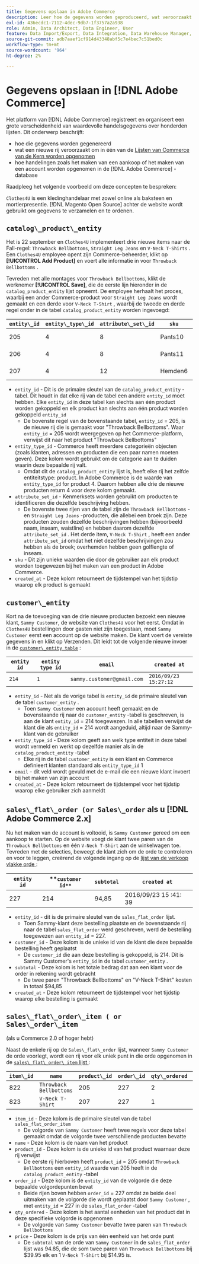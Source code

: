 ```yaml
---
title: Gegevens opslaan in Adobe Commerce
description: Leer hoe de gegevens worden geproduceerd, wat veroorzaakt dat een nieuwe rij wordt opgenomen, en hoe de acties in het gegevensbestand van Adobe Commerce worden geregistreerd.
exl-id: 436ecdc1-7112-4dec-9db7-1f3757a2a938
role: Admin, Data Architect, Data Engineer, User
feature: Data Import/Export, Data Integration, Data Warehouse Manager, Commerce Tables
source-git-commit: adb7aaef1cf914d43348abf5c7e4bec7c51bed0c
workflow-type: tm+mt
source-wordcount: '964'
ht-degree: 2%

---
```


# Gegevens opslaan in [!DNL Adobe Commerce]

Het platform van [!DNL Adobe Commerce] registreert en organiseert een grote verscheidenheid van waardevolle handelsgegevens over honderden lijsten. Dit onderwerp beschrijft:

* hoe die gegevens worden gegenereerd
* wat een nieuwe rij veroorzaakt om in één van de [ Lijsten van Commerce van de Kern worden opgenomen ](../data-warehouse-mgr/common-mage-tables.md)
* hoe handelingen zoals het maken van een aankoop of het maken van een account worden opgenomen in de [!DNL Adobe Commerce] -database

Raadpleeg het volgende voorbeeld om deze concepten te bespreken:

`Clothes4U` is een kledinghandelaar met zowel online als baksteen en mortierpresentie. [!DNL Magento Open Source] achter de website wordt gebruikt om gegevens te verzamelen en te ordenen.

## `catalog\_product\_entity`

Het is 22 september en `Clothes4U` implementeert drie nieuwe items naar de Fall-regel: `Throwback Bellbottoms`, `Straight Leg Jeans` en `V-Neck T-Shirts` . Een `Clothes4U` employee opent zijn Commerce-beheerder, klikt op **[!UICONTROL Add Product]** en voert alle informatie in voor `Throwback Bellbottoms` .

Tevreden met alle montages voor `Throwback Bellbottoms`, klikt de werknemer **[!UICONTROL Save]**, die de eerste lijn hieronder in de `catalog_product_entity` lijst opneemt. De employee herhaalt het proces, waarbij een ander Commerce-product voor `Straight Leg Jeans` wordt gemaakt en een derde voor `V-Neck T-Shirt` , waarbij de tweede en derde regel onder in de tabel `catalog_product_entity` worden ingevoegd:

| **`entity\_id`** | **`entity\_type\_id`** | **`attribute\_set\_id`** | **`sku`** | **`created\_at`** |
|---|---|---|---|---|
| 205 | 4 | 8 | Pants10 | 2016/09/22 09 :15: 43 |
| 206 | 4 | 8 | Pants11 | 2016/09/22 09 :18: 17 |
| 207 | 4 | 12 | Hemden6 | 2016/09/22 09 :24: 02 |

* `entity_id` - Dit is de primaire sleutel van de `catalog_product_entity` -tabel. Dit houdt in dat elke rij van de tabel een andere `entity_id` moet hebben. Elke `entity_id` in deze tabel kan slechts aan één product worden gekoppeld en elk product kan slechts aan één product worden gekoppeld `entity_id`
   * De bovenste regel van de bovenstaande tabel, `entity_id` = 205, is de nieuwe rij die is gemaakt voor &quot;Throwback Bellbottoms&quot;. Waar `entity_id` = 205 wordt weergegeven op het Commerce-platform, verwijst dit naar het product &quot;Throwback Bellbottoms&quot;
* `entity_type_id` - Commerce heeft meerdere categorieën objecten (zoals klanten, adressen en producten die een paar namen moeten geven). Deze kolom wordt gebruikt om de categorie aan te duiden waarin deze bepaalde rij valt.
   * Omdat dit de `catalog_product_entity` lijst is, heeft elke rij het zelfde entiteitstype: product. In Adobe Commerce is de waarde van `entity_type_id` for product 4. Daarom hebben alle drie de nieuwe producten return 4 voor deze kolom gemaakt.
* `attribute_set_id` - Kenmerksets worden gebruikt om producten te identificeren die dezelfde beschrijving hebben.
   * De bovenste twee rijen van de tabel zijn de `Throwback Bellbottoms` - en `Straight Leg Jeans` -producten, die allebei een broek zijn. Deze producten zouden dezelfde beschrijvingen hebben (bijvoorbeeld naam, inseam, waistline) en hebben daarom dezelfde `attribute_set_id` . Het derde item, `V-Neck T-Shirt` , heeft een ander `attribute_set_id` omdat het niet dezelfde beschrijvingen zou hebben als de broek; overhemden hebben geen golflengte of inseam.
* `sku` - Dit zijn unieke waarden die door de gebruiker aan elk product worden toegewezen bij het maken van een product in Adobe Commerce.
* `created_at` - Deze kolom retourneert de tijdstempel van het tijdstip waarop elk product is gemaakt

## `customer\_entity`

Kort na de toevoeging van de drie nieuwe producten bezoekt een nieuwe klant, `Sammy Customer`, de website van `Clothes4U` voor het eerst. Omdat in `Clothes4U` bestellingen door gasten niet zijn toegestaan, moet `Sammy Customer` eerst een account op de website maken. De klant voert de vereiste gegevens in en klikt op Verzenden. Dit leidt tot de volgende nieuwe invoer in de [`customer\_entity table`](../data-warehouse-mgr/cust-ent-table.md) :

| **`entity id`** | **`entity type id`** | **`email`** | **`created at`** |
|---|---|---|---|
| `214` | `1` | `sammy.customer@gmail.com` | `2016/09/23 15:27:12` |

* `entity_id` - Net als de vorige tabel is `entity_id` de primaire sleutel van de tabel `customer_entity` .
   * Toen `Sammy Customer` een account heeft gemaakt en de bovenstaande rij naar de `customer_entity` -tabel is geschreven, is aan de klant `entity_id` = 214 toegewezen. In alle tabellen verwijst de klant die als `entity_id` = 214 wordt aangeduid, altijd naar de Sammy-klant van de gebruiker
* `entity_type_id` - Deze kolom geeft aan welk type entiteit in deze tabel wordt vermeld en werkt op dezelfde manier als in de `catalog_product_entity` -tabel
   * Elke rij in de tabel `customer_entity` is een klant en Commerce definieert klanten standaard als `entity_type_id` 1
* `email` - dit veld wordt gevuld met de e-mail die een nieuwe klant invoert bij het maken van zijn account
* `created_at` - Deze kolom retourneert de tijdstempel voor het tijdstip waarop elke gebruiker zich aanmeldt

## `sales\_flat\_order (or Sales\_order` als u [!DNL Adobe Commerce 2.x]

Nu het maken van de account is voltooid, is `Sammy Customer` gereed om een aankoop te starten. Op de website voegt de klant twee paren van de `Throwback Bellbottoms` en één `V-Neck T-Shirt` aan de winkelwagen toe. Tevreden met de selecties, beweegt de klant zich om de orde te controleren en voor te leggen, creërend de volgende ingang op de [ lijst van de verkoop vlakke orde ](../data-warehouse-mgr/sales-flat-order-table.md):

| **`entity id`** | **`customer id**` | **`subtotal`** | **`created at`** |
|---|---|---|---|
| 227 | 214 | 94,85 | 2016/09/23 15 :41: 39 |

* `entity_id` - dit is de primaire sleutel van de `sales_flat_order` lijst.
   * Toen Sammy-klant deze bestelling plaatste en de bovenstaande rij naar de tabel `sales_flat_order` werd geschreven, werd de bestelling toegewezen aan `entity_id` = 227.
* `customer_id` - Deze kolom is de unieke id van de klant die deze bepaalde bestelling heeft geplaatst
   * De `customer_id` die aan deze bestelling is gekoppeld, is 214. Dit is Sammy Customer&#39;s `entity_id` in de tabel `customer_entity` .
* `subtotal` - Deze kolom is het totale bedrag dat aan een klant voor de order in rekening wordt gebracht
   * De twee paren &quot;Throwback Bellbottoms&quot; en &quot;V-Neck T-Shirt&quot; kosten in totaal $94,85
* `created_at` - Deze kolom retourneert de tijdstempel voor het tijdstip waarop elke bestelling is gemaakt

## `sales\_flat\_order\_item ( or Sales\_order\_item`

(als u Commerce 2.0 of hoger hebt)

Naast de enkele rij op de `Sales\_flat\_order` lijst, wanneer `Sammy Customer` de orde voorlegt, wordt een rij voor elk uniek punt in die orde opgenomen in de [`sales\_flat\_order\_item` lijst ](../data-warehouse-mgr/sales-flat-order-item-table.md):

| **`item\_id`** | **`name`** | **`product\_id`** | **`order\_id`** | **`qty\_ordered`** | **`price`** |
|---|---|---|---|---|---|
| 822 | `Throwback Bellbottoms` | 205 | 227 | 2 | 39,95 |
| 823 | `V-Neck T-Shirt` | 207 | 227 | 1 | 14,95 |

* `item_id` - Deze kolom is de primaire sleutel van de tabel `sales_flat_order_item`
   * De volgorde van `Sammy Customer` heeft twee regels voor deze tabel gemaakt omdat de volgorde twee verschillende producten bevatte
* `name` - Deze kolom is de naam van het product
* `product_id` - Deze kolom is de unieke id van het product waarnaar deze rij verwijst
   * De eerste rij hierboven heeft `product_id` = 205 omdat `Throwback Bellbottoms` een `entity_id` waarde van 205 heeft in de `catalog_product_entity` -tabel
* `order_id` - Deze kolom is de `entity_id` van de volgorde die deze bepaalde volgordepunten bevat
   * Beide rijen boven hebben `order_id` = 227 omdat ze beide deel uitmaken van de volgorde die wordt geplaatst door `Sammy Customer` , met `entity_id` = 227 in de `sales_flat_order` -tabel
* `qty_ordered` - Deze kolom is het aantal eenheden van het product dat in deze specifieke volgorde is opgenomen
   * De volgorde van `Sammy Customer` bevatte twee paren van `Throwback Bellbottoms`
* `price` - Deze kolom is de prijs van één eenheid van het orde punt
   * De `subtotal` van de orde van `Sammy Customer` in de `sales_flat_order` lijst was 94.85, die de som twee paren van `Throwback Bellbottoms` bij $39.95 elk en 1 `V-Neck T-Shirt` bij $14.95 is.
